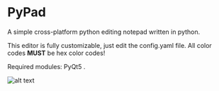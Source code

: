 # PyPad
A simple cross-platform python editing notepad written in python.

This editor is fully customizable, just edit the config.yaml file. All color codes  **MUST** be hex color codes!

Required modules: PyQt5
.

![alt text](https://raw.githubusercontent.com/Fuchsiaff/as/master/2018-07-06-003240_800x600_scrot.png)
